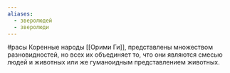 ```yaml
---
aliases:
  - зверолюдей
  - зверолюди
---
```

#расы 
Коренные народы [[Орими Ги]], представлены множеством разновидностей, но всех их объединяет то, что они являются смесью людей и животных или же гуманоидным представлением животных.
